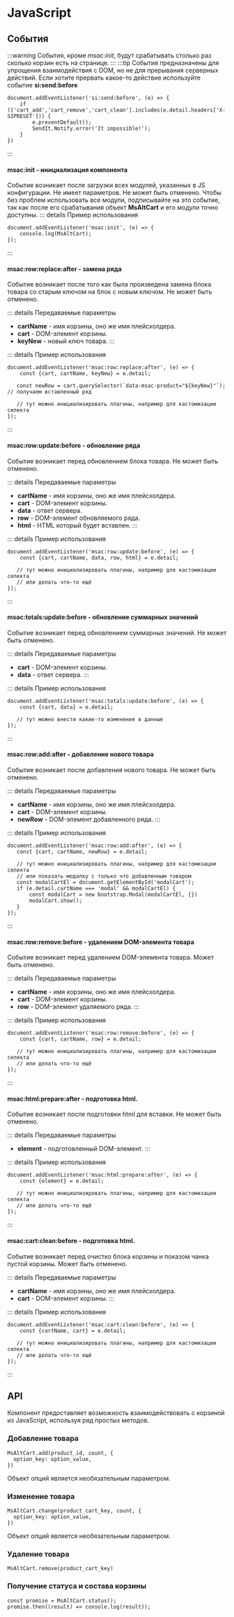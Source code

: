 # JavaScript

## События

:::warning
События, кроме *msac:init*, будут срабатывать столько раз сколько корзин есть на странице.
:::
:::tip
События предназначены для упрощения взаимодействия с DOM, но не для прерывания серверных действий. Если хотите прервать какое-то действие используйте событие **si:send:before**
```js:line-numbers
document.addEventListener('si:send:before', (e) => {
    if (['cart_add','cart_remove','cart_clean'].includes(e.detail.headers['X-SIPRESET'])) {
        e.preventDefault();
        SendIt.Notify.error('It impossible!');
    }
})
```
:::

#### msac:init - инициализация компонента
Событие возникает после загрузки всех модулей, указанных в JS конфигурации. Не имеет параметров. Не может быть отменено. Чтобы без проблем использовать все модули,
подписывайте на это событие, так как после его срабатывания объект **MsAltCart** и его модули точно доступны.
::: details Пример использования
```js:line-numbers
document.addEventListener('msac:init', (e) => {
    console.log(MsAltCart);
});
```
:::

#### msac:row:replace:after - замена ряда
Событие возникает после того как была произведена замена блока товара со старым ключом на блок с новым ключом. Не может быть отменено.

::: details Передаваемые параметры
* **cartName** - имя корзины, оно же имя плейсхолдера.
* **cart** - DOM-элемент корзины.
* **keyNew** - новый ключ товара.
:::

::: details Пример использования
```js:line-numbers
document.addEventListener('msac:row:replace:after', (e) => {
    const {cart, cartName, keyNew} = e.detail;
    
   const newRow = cart.querySelector(`data-msac-product="${keyNew}"`); // получаем вставленный ряд
   
   // тут можно инициализировать плагины, например для кастомизации селекта
});
```
:::

#### msac:row:update:before - обновление ряда
Событие возникает перед обновлением блока товара. Не может быть отменено.

::: details Передаваемые параметры
* **cartName** - имя корзины, оно же имя плейсхолдера.
* **cart** - DOM-элемент корзины.
* **data** - ответ сервера.
* **row** - DOM-элемент обновляемого ряда.
* **html** - HTML который будет вставлен.
:::

::: details Пример использования
```js:line-numbers
document.addEventListener('msac:row:update:before', (e) => {
    const {cart, cartName, data, row, html} = e.detail;   
   
   // тут можно инициализировать плагины, например для кастомизации селекта
   // или делать что-то ещё
});
```
:::

#### msac:totals:update:before - обновление суммарных значений
Событие возникает перед обновлением суммарных значений. Не может быть отменено.

::: details Передаваемые параметры
* **cart** - DOM-элемент корзины.
* **data** - ответ сервера.
:::

::: details Пример использования
```js:line-numbers
document.addEventListener('msac:totals:update:before', (e) => {
    const {cart, data} = e.detail;   
   
   // тут можно внести какие-то изменения в данные   
});
```
:::

#### msac:row:add:after - добавление нового товара
Событие возникает после добавления нового товара. Не может быть отменено.

::: details Передаваемые параметры
* **cartName** - имя корзины, оно же имя плейсхолдера.
* **cart** - DOM-элемент корзины.
* **newRow** - DOM-элемент добавленного ряда.
:::

::: details Пример использования
```js:line-numbers
document.addEventListener('msac:row:add:after', (e) => {
   const {cart, cartName, newRow} = e.detail;   
   
   // тут можно инициализировать плагины, например для кастомизации селекта
   // или показать модалку с только что добавленным товаром
   const modalCartEl = document.getElementById('modalCart');
   if (e.detail.cartName === 'modal' && modalCartEl) {
       const modalCart = new bootstrap.Modal(modalCartEl, {})
       modalCart.show();
   }
});
```
:::

#### msac:row:remove:before - удалением DOM-элемента товара
Событие возникает перед удалением DOM-элемента товара. Может быть отменено.

::: details Передаваемые параметры
* **cartName** - имя корзины, оно же имя плейсхолдера.
* **cart** - DOM-элемент корзины.
* **row** - DOM-элемент удаляемого ряда.
  :::

::: details Пример использования
```js:line-numbers
document.addEventListener('msac:row:remove:before', (e) => {
    const {cart, cartName, row} = e.detail;   
   
   // тут можно инициализировать плагины, например для кастомизации селекта
   // или делать что-то ещё   
});
```
:::

#### msac:html:prepare:after - подготовка html.
Событие возникает после подготовки html для вставки. Не может быть отменено.

::: details Передаваемые параметры
* **element** - подготовленный DOM-элемент.
:::

::: details Пример использования
```js:line-numbers
document.addEventListener('msac:html:prepare:after', (e) => {
    const {element} = e.detail;   
   
   // тут можно инициализировать плагины, например для кастомизации селекта
   // или делать что-то ещё   
});
```
:::

#### msac:cart:clean:before - подготовка html.
Событие возникает перед очистко блока корзины и показом чанка пустой корзины. Может быть отменено.

::: details Передаваемые параметры
* **cartName** - имя корзины, оно же имя плейсхолдера.
* **cart** - DOM-элемент корзины.
:::

::: details Пример использования
```js:line-numbers
document.addEventListener('msac:cart:clean:before', (e) => {
    const {cartName, cart} = e.detail;   
   
   // тут можно инициализировать плагины, например для кастомизации селекта
   // или делать что-то ещё   
});
```
:::

## API

Компонент предоставляет возможность взаимодействовать с корзиной из JavaScript, используя ряд простых методов. 

### Добавление товара
```js:line-numbers
MsAltCart.add(product_id, count, {
  option_key: option_value,
})
```
Объект опций является необязательным параметром.

### Изменение товара
```js:line-numbers
MsAltCart.change(product_cart_key, count, {
  option_key: option_value,
})
```
Объект опций является необязательным параметром.

### Удаление товара
```js:line-numbers
MsAltCart.remove(product_cart_key)
```

### Получение статуса и состава корзины
```js:line-numbers
const promise = MsAltCart.status();
promise.then((result) => console.log(result));
```
